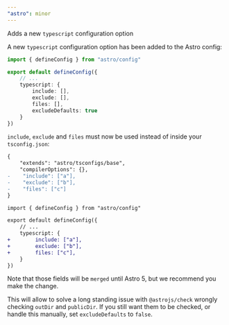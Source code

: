 ```yaml
---
"astro": minor
---
```


Adds a new `typescript` configuration option

A new `typescript` configuration option has been added to the Astro config:

```ts
import { defineConfig } from "astro/config"

export default defineConfig({
    // ...
    typescript: {
        include: [],
        exclude: [],
        files: [],
        excludeDefaults: true
    }
})
```

`include`, `exclude` and `files` must now be used instead of inside your `tsconfig.json`:

```diff
{
    "extends": "astro/tsconfigs/base",
    "compilerOptions": {},
-    "include": ["a"],
-    "exclude": ["b"],
-    "files": ["c"]
}
```

```diff
import { defineConfig } from "astro/config"

export default defineConfig({
    // ...
    typescript: {
+        include: ["a"],
+        exclude: ["b"],
+        files: ["c"],
    }
})
```

Note that those fields will be `merged` until Astro 5, but we recommend you make the change.

This will allow to solve a long standing issue with `@astrojs/check` wrongly checking `outDir`
and `publicDir`. If you still want them to be checked, or handle this manually, set `excludeDefaults`
to `false`.
